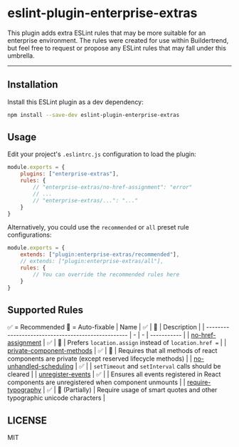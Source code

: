 # eslint-plugin-enterprise-extras

This plugin adds extra ESLint rules that may be more suitable for an enterprise environment. The rules were created for use within Buildertrend, but feel free to request or propose any ESLint rules that may fall under this umbrella.

------------

## Installation

Install this ESLint plugin as a dev dependency:

```bash
npm install --save-dev eslint-plugin-enterprise-extras
```

## Usage

Edit your project's `.eslintrc.js` configuration to load the plugin:

```js
module.exports = {
    plugins: ["enterprise-extras"],
    rules: {
        // "enterprise-extras/no-href-assignment": "error"
        // ...
        // "enterprise-extras/...": "..."
    }
}
```

Alternatively, you could use the `recommended` or `all` preset rule configurations:

```js
module.exports = {
    extends: ["plugin:enterprise-extras/recommended"],
    // extends: ["plugin:enterprise-extras/all"],
    rules: {
        // You can override the recommended rules here
    }
}
```

## Supported Rules

✅ = Recommended
🔧 = Auto-fixable
| Name                                               | ✅ | 🔧 | Description |
| -------------------------------------------------- | - | - | ----------- |
| [no-href-assignment](/docs/no-href-assignment.md)  | ✅ | 🔧 | Prefers `location.assign` instead of `location.href =` |
| [private-component-methods](/docs/private-component-methods.md)  | ✅ | 🔧 | Requires that all methods of react components are private (except reserved lifecycle methods) |
| [no-unhandled-scheduling](/docs/no-unhandled-scheduling.md)  | ✅ |  | `setTimeout` and `setInterval` calls should be cleared |
| [unregister-events](/docs/unregister-events.md)  | ✅ |  | Ensures all events registered in React components are unregistered when component unmounts |
| [require-typography](/docs/require-typography.md)  | ✅ | 🔧 (Partially) | Require usage of smart quotes and other typographic unicode characters |

## LICENSE

MIT
